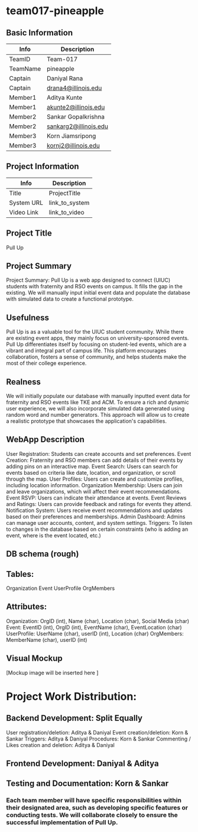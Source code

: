 # team017-pineapple

## Basic Information

|   Info      |        Description     |
| ----------- | ---------------------- |
| TeamID      |        Team-017        |
| TeamName    |         pineapple      |
| Captain     |       Daniyal Rana     |
| Captain     |  drana4@illinois.edu   |
| Member1     |        Aditya Kunte    |
| Member1     |   akunte2@illinois.edu |
| Member2     |   Sankar Gopalkrishna  |
| Member2     |  sankarg2@illinois.edu |
| Member3     |    Korn Jiamsripong    |
| Member3     |    kornj2@illinois.edu |

## Project Information

|   Info      |        Description     |
| ----------- | ---------------------- |
|  Title      |       ProjectTitle     |
| System URL  |      link_to_system    |
| Video Link  |      link_to_video     |


## Project Title
Pull Up

## Project Summary

Project Summary: Pull Up is a web app designed to connect (UIUC) students with fraternity and RSO  events on campus. It fills the gap in the existing. We will manually input initial event data and populate the database with simulated data to create a functional prototype.


## Usefulness

Pull Up is as a valuable tool for the UIUC student community. While there are existing event apps, they mainly focus on university-sponsored events. Pull Up differentiates itself by focusing on student-led events, which are a vibrant and integral part of campus life. This platform encourages collaboration, fosters a sense of community, and helps students make the most of their college experience.

## Realness 

We will initially populate our database with manually inputted event data for fraternity and RSO events like TKE and ACM. To ensure a rich and dynamic user experience, we will also incorporate simulated data generated using random word and number generators. This approach will allow us to create a realistic prototype that showcases the application's capabilities.

## WebApp Description


User Registration: Students can create accounts and set preferences.
Event Creation: Fraternity and RSO members can add details of their events by adding pins on an interactive map.
Event Search: Users can search for events based on criteria like date, location, and organization, or scroll through the map.
User Profiles: Users can create and customize profiles, including location information.
Organization Membership: Users can join and leave organizations, which will affect their event recommendations.
Event RSVP: Users can indicate their attendance at events.
Event Reviews and Ratings: Users can provide feedback and ratings for events they attend.
Notification System: Users receive event recommendations and updates based on their preferences and memberships.
Admin Dashboard: Admins can manage user accounts, content, and system settings.
Triggers: To listen to changes in the database based on certain constraints (who is adding an event, where is the event located, etc.)


## DB schema (rough)

## Tables: 
  Organization
  Event 
  UserProfile
  OrgMembers
  
## Attributes:
 Organization: OrgID (int), Name (char), Location (char), Social Media (char)
 Event: EventID (int), OrgID (int), EventName (char), EventLocation (char)  
 UserProfile: UserName (char), userID (int), Location (char)
 OrgMembers: MemberName (char), userID (int)


## Visual Mockup
[Mockup image will be inserted here ]

# Project Work Distribution:

## Backend Development: Split Equally
  User registration/deletion: Aditya & Daniyal
  Event creation/deletion: Korn & Sankar
  Triggers: Aditya & Daniyal
  Procedures: Korn & Sankar
  Commenting / Likes creation and deletion: Aditya & Daniyal


## Frontend Development: Daniyal & Aditya

## Testing and Documentation: Korn & Sankar

### Each team member will have specific responsibilities within their designated area, such as developing specific features or conducting tests. We will collaborate closely to ensure the successful implementation of Pull Up.








